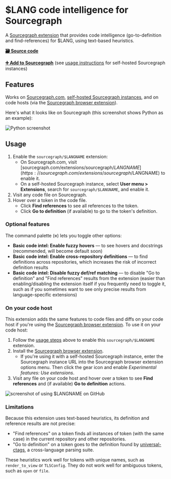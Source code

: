 # $LANG code intelligence for Sourcegraph

A [Sourcegraph extension](https://docs.sourcegraph.com/extensions) that provides code intelligence (go-to-definition and find-references) for $LANG, using text-based heuristics.

[**🗃️ Source code**](https://github.com/sourcegraph/sourcegraph-$LANGNAME)

[**➕ Add to Sourcegraph**](https://sourcegraph.com/extensions/sourcegraph/$LANGNAME) (see [usage instructions](#usage) for self-hosted Sourcegraph instances)

## Features

Works on [Sourcegraph.com](https://sourcegraph.com), [self-hosted Sourcegraph instances](https://docs.sourcegraph.com/#quickstart), and on code hosts (via the [Sourcegraph browser extension](https://docs.sourcegraph.com/integration/browser_extension)).

Here's what it looks like on Sourcegraph (this screenshot shows Python as an example):

![Python screenshot](https://user-images.githubusercontent.com/1976/50882679-68768580-139a-11e9-8e58-a756c5bf4fb0.png)

## Usage

1. Enable the `sourcegraph/$LANGNAME` extension:
   - On Sourcegraph.com, visit [sourcegraph.com/extensions/sourcegraph/$LANGNAME](https://sourcegraph.com/extensions/sourcegraph/$LANGNAME) to enable it.
   - On a self-hosted Sourcegraph instance, select **User menu > Extensions**, search for `sourcegraph/$LANGNAME`, and enable it.
1. Visit any code file on Sourcegraph.
1. Hover over a token in the code file.
   - Click **Find references** to see all references to the token.
   - Click **Go to definition** (if available) to go to the token's definition.

### Optional features

The command palette (<kbd>≡</kbd>) lets you toggle other options:

- **Basic code intel: Enable fuzzy hovers** — to see hovers and docstrings (recommended, will become default soon)
- **Basic code intel: Enable cross-repository definitions** — to find definitions across repositories, which increases the risk of incorrect definition results
- **Basic code intel: Disable fuzzy def/ref matching** — to disable "Go to definition" and "Find references" results from the extension (easier than enabling/disabling the extension itself if you frequently need to toggle it, such as if you sometimes want to see only precise results from language-specific extensions)

### On your code host

This extension adds the same features to code files and diffs on your code host if you're using the [Sourcegraph browser extension](https://docs.sourcegraph.com/integration/browser_extension). To use it on your code host:

1. Follow the [usage steps](#usage) above to enable this `sourcegraph/$LANGNAME` extension.
1. Install the [Sourcegraph browser extension](https://docs.sourcegraph.com/integration/browser_extension).
   - If you're using it with a self-hosted Sourcegraph instance, enter the Sourcegraph instance URL into the Sourcegraph browser extension options menu. Then click the gear icon and enable *Experimental features: Use extensions*.
1. Visit any file on your code host and hover over a token to see **Find references** and (if available) **Go to definition** actions.

![screenshot of using $LANGNAME on GitHub](https://user-images.githubusercontent.com/1976/50882271-0c5f3180-1399-11e9-9697-e4e4fa4e29e9.png)

### Limitations

Because this extension uses text-based heuristics, its definition and reference results are not precise:

- "Find references" on a token finds all instances of token (with the same case) in the current repository and other repositories.
- "Go to definition" on a token goes to the definition found by [universal-ctags](https://github.com/universal-ctags/ctags), a cross-language parsing suite.

These heuristics work well for tokens with unique names, such as `render_to_view` or `TLSConfig`. They do not work well for ambiguous tokens, such as `open` or `file`.
